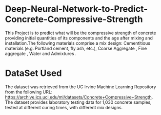 # Deep-Neural-Network-to-Predict-Concrete-Compressive-Strength

This Project is to predict what will be the compressive strength of concrete providing initial quantities of its components and the age after mixing and installation.The following materials comprise a mix design: Cementitious materials (e.g. Portland cement, fly ash, etc.), Coarse Aggregate , Fine aggregate , Water and Admixtures .

# DataSet Used

The dataset was retrieved from the UC Irvine Machine Learning Repository from the following URL: https://archive.ics.uci.edu/ml/datasets/Concrete+Compressive+Strength. The dataset provides laboratory testing data for 1,030 concrete samples, tested at different curing times, with different mix designs.
